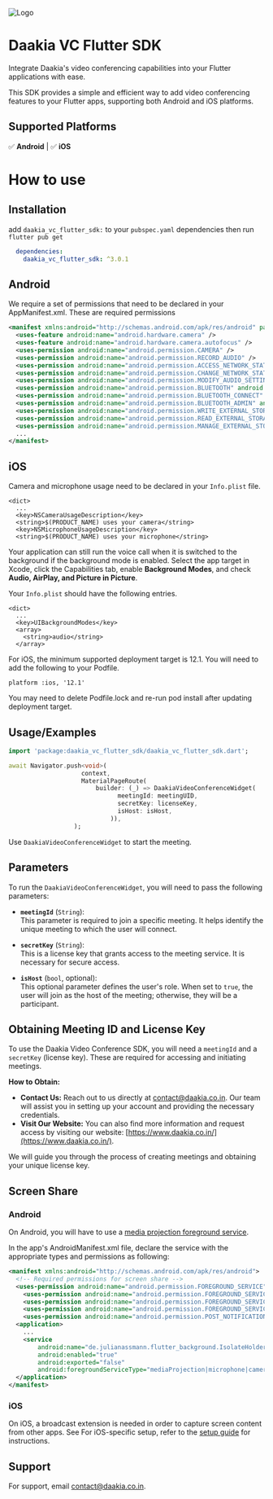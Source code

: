 
![Logo](https://www.daakia.co.in/assets/images/frontend/logo-dark.svg)

# Daakia VC Flutter SDK
Integrate Daakia's video conferencing capabilities into your Flutter applications with ease.

This SDK provides a simple and efficient way to add video conferencing features to your Flutter apps, supporting both Android and iOS platforms.

## Supported Platforms
✅ **Android**  | ✅ **iOS**


# How to use



## Installation

add ``daakia_vc_flutter_sdk:`` to your ``pubspec.yaml`` dependencies then run ``flutter pub get``

```yaml
  dependencies:
    daakia_vc_flutter_sdk: ^3.0.1
```



## Android
We require a set of permissions that need to be declared in your AppManifest.xml. These are required permissions

```xml
<manifest xmlns:android="http://schemas.android.com/apk/res/android" package="com.your.package">
  <uses-feature android:name="android.hardware.camera" />
  <uses-feature android:name="android.hardware.camera.autofocus" />
  <uses-permission android:name="android.permission.CAMERA" />
  <uses-permission android:name="android.permission.RECORD_AUDIO" />
  <uses-permission android:name="android.permission.ACCESS_NETWORK_STATE" />
  <uses-permission android:name="android.permission.CHANGE_NETWORK_STATE" />
  <uses-permission android:name="android.permission.MODIFY_AUDIO_SETTINGS" />
  <uses-permission android:name="android.permission.BLUETOOTH" android:maxSdkVersion="30" />
  <uses-permission android:name="android.permission.BLUETOOTH_CONNECT" />
  <uses-permission android:name="android.permission.BLUETOOTH_ADMIN" android:maxSdkVersion="30" />
  <uses-permission android:name="android.permission.WRITE_EXTERNAL_STORAGE" />
  <uses-permission android:name="android.permission.READ_EXTERNAL_STORAGE" />
  <uses-permission android:name="android.permission.MANAGE_EXTERNAL_STORAGE"/>
  ...
</manifest>
```
## iOS

Camera and microphone usage need to be declared in your `Info.plist` file.

```
<dict>
  ...
  <key>NSCameraUsageDescription</key>
  <string>$(PRODUCT_NAME) uses your camera</string>
  <key>NSMicrophoneUsageDescription</key>
  <string>$(PRODUCT_NAME) uses your microphone</string>
```

Your application can still run the voice call when it is switched to the background if the background mode is enabled. Select the app target in Xcode, click the Capabilities tab, enable __Background Modes__, and check __Audio, AirPlay, and Picture in Picture__.

Your `Info.plist` should have the following entries.

```
<dict>
  ...
  <key>UIBackgroundModes</key>
  <array>
    <string>audio</string>
  </array>
```

For iOS, the minimum supported deployment target is 12.1. You will need to add the following to your Podfile.

```
platform :ios, '12.1'
```

You may need to delete Podfile.lock and re-run pod install after updating deployment target.
## Usage/Examples

```dart
import 'package:daakia_vc_flutter_sdk/daakia_vc_flutter_sdk.dart';

await Navigator.push<void>(
                    context,
                    MaterialPageRoute(
                        builder: (_) => DaakiaVideoConferenceWidget(
                              meetingId: meetingUID,
                              secretKey: licenseKey,
                              isHost: isHost,
                            )),
                  );
```
Use ``DaakiaVideoConferenceWidget`` to start the meeting.



## Parameters

To run the `DaakiaVideoConferenceWidget`, you will need to pass the following parameters:

- **`meetingId`** (`String`):  
  This parameter is required to join a specific meeting. It helps identify the unique meeting to which the user will connect.

- **`secretKey`** (`String`):  
  This is a license key that grants access to the meeting service. It is necessary for secure access.

- **`isHost`** (`bool`, optional):  
  This optional parameter defines the user's role. When set to `true`, the user will join as the host of the meeting; otherwise, they will be a participant.


## Obtaining Meeting ID and License Key

To use the Daakia Video Conference SDK, you will need a `meetingId` and a `secretKey` (license key). These are required for accessing and initiating meetings.

**How to Obtain:**

* **Contact Us:** Reach out to us directly at [contact@daakia.co.in](mailto:contact@daakia.co.in). Our team will assist you in setting up your account and providing the necessary credentials.
* **Visit Our Website:** You can also find more information and request access by visiting our website: [https://www.daakia.co.in/](https://www.daakia.co.in/).

We will guide you through the process of creating meetings and obtaining your unique license key.



## Screen Share

### Android

On Android, you will have to use a
[media projection foreground service](https://developer.android.com/develop/background-work/services/fg-service-types#media-projection).

In the app's AndroidManifest.xml file, declare the service with the appropriate types and permissions as following:

```xml
<manifest xmlns:android="http://schemas.android.com/apk/res/android">
  <!-- Required permissions for screen share -->
  <uses-permission android:name="android.permission.FOREGROUND_SERVICE" />
    <uses-permission android:name="android.permission.FOREGROUND_SERVICE_MEDIA_PROJECTION" />
    <uses-permission android:name="android.permission.FOREGROUND_SERVICE_CAMERA"/>
    <uses-permission android:name="android.permission.FOREGROUND_SERVICE_MICROPHONE"/>
    <uses-permission android:name="android.permission.POST_NOTIFICATIONS" />
  <application>
    ...
    <service
        android:name="de.julianassmann.flutter_background.IsolateHolderService"
        android:enabled="true"
        android:exported="false"
        android:foregroundServiceType="mediaProjection|microphone|camera" />
  </application>
</manifest>
```
### iOS
On iOS, a broadcast extension is needed in order to capture screen content from other apps. See For iOS-specific setup, refer to the [setup guide](example/ios/README.md) for instructions.
## Support

For support, email contact@daakia.co.in.

